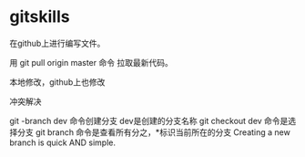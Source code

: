 # gitskills

在github上进行编写文件。

用 git pull origin master 命令 拉取最新代码。

本地修改，github上也修改

冲突解决

git -branch dev 命令创建分支 dev是创建的分支名称
git checkout dev 命令是选择分支
git branch 命令是查看所有分之，*标识当前所在的分支
Creating a new branch is quick AND simple.
